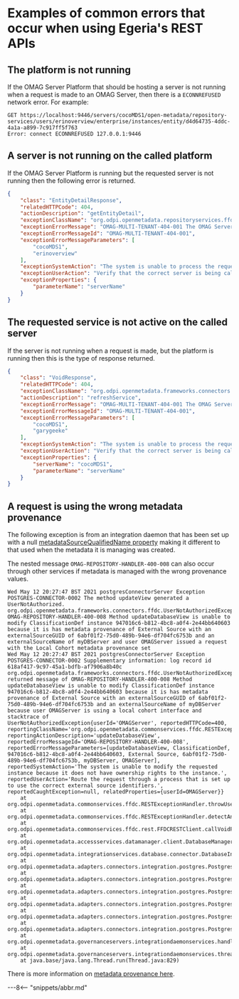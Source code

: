 <!-- SPDX-License-Identifier: CC-BY-4.0 -->
<!-- Copyright Contributors to the Egeria project. -->


# Examples of common errors that occur when using Egeria's REST APIs



## The platform is not running

If the OMAG Server Platform that should be hosting a server is not running when a request is made to an OMAG Server,
then there is a `ECONNREFUSED` network error.  For example:

```
GET https://localhost:9446/servers/cocoMDS1/open-metadata/repository-services/users/erinoverview/enterprise/instances/entity/d4d64735-4ddc-4a1a-a899-7c917ff5f763
Error: connect ECONNREFUSED 127.0.0.1:9446
```

## A server is not running on the called platform

If the OMAG Server Platform is running but the requested server is not running then the following error is returned.

```json
{
    "class": "EntityDetailResponse",
    "relatedHTTPCode": 404,
    "actionDescription": "getEntityDetail",
    "exceptionClassName": "org.odpi.openmetadata.repositoryservices.ffdc.exception.InvalidParameterException",
    "exceptionErrorMessage": "OMAG-MULTI-TENANT-404-001 The OMAG Server cocoMDS1 is not available to service a request from user erinoverview",
    "exceptionErrorMessageId": "OMAG-MULTI-TENANT-404-001",
    "exceptionErrorMessageParameters": [
        "cocoMDS1",
        "erinoverview"
    ],
    "exceptionSystemAction": "The system is unable to process the request because the server is not running on the called platform.",
    "exceptionUserAction": "Verify that the correct server is being called on the correct platform and that this server is running. Retry the request when the server is available.",
    "exceptionProperties": {
        "parameterName": "serverName"
    }
}
```

## The requested service is not active on the called server

If the server is not running when a request is made, but the platform is running then this is the type of response returned.

```json
{
    "class": "VoidResponse",
    "relatedHTTPCode": 404,
    "exceptionClassName": "org.odpi.openmetadata.frameworks.connectors.ffdc.InvalidParameterException",
    "actionDescription": "refreshService",
    "exceptionErrorMessage": "OMAG-MULTI-TENANT-404-001 The OMAG Server cocoMDS1 is not available to service a request from user garygeeke",
    "exceptionErrorMessageId": "OMAG-MULTI-TENANT-404-001",
    "exceptionErrorMessageParameters": [
        "cocoMDS1",
        "garygeeke"
    ],
    "exceptionSystemAction": "The system is unable to process the request because the server is not running on the called platform.",
    "exceptionUserAction": "Verify that the correct server is being called on the correct platform and that this server is running. Retry the request when the server is available.",
    "exceptionProperties": {
        "serverName": "cocoMDS1",
        "parameterName": "serverName"
    }
}
```

## A request is using the wrong metadata provenance

The following exception is from an integration daemon that has been set up with a null
[metadataSourceQualifiedName property](/guides/admin/servers/configuring-an-integration-daemon/#configure-the-integration-services)
making it different to that used when the metadata it is managing was created.

The nested message `OMAG-REPOSITORY-HANDLER-400-008` can also occur through other services if metadata is managed with
the wrong provenance values.

```
Wed May 12 20:27:47 BST 2021 postgresConnectorServer Exception POSTGRES-CONNECTOR-0002 The method updateView generated a UserNotAuthorized. org.odpi.openmetadata.frameworks.connectors.ffdc.UserNotAuthorizedException OMAG-REPOSITORY-HANDLER-400-008 Method updateDatabaseView is unable to modify ClassificationDef instance 947016c6-b812-4bc8-a0f4-2e44bb640603 because it is has metadata provenance of External Source with an externalSourceGUID of 6abf01f2-75d0-489b-94e6-df704fc6753b and an externalSourceName of myDBServer and user OMAGServer issued a request with the Local Cohort metadata provenance set
Wed May 12 20:27:47 BST 2021 postgresConnectorServer Exception POSTGRES-CONNECTOR-0002 Supplementary information: log record id 618af417-9c97-45a1-bdfb-af7906a8b40c org.odpi.openmetadata.frameworks.connectors.ffdc.UserNotAuthorizedException returned message of OMAG-REPOSITORY-HANDLER-400-008 Method updateDatabaseView is unable to modify ClassificationDef instance 947016c6-b812-4bc8-a0f4-2e44bb640603 because it is has metadata provenance of External Source with an externalSourceGUID of 6abf01f2-75d0-489b-94e6-df704fc6753b and an externalSourceName of myDBServer because user OMAGServer is using a local cohort interface and stacktrace of
UserNotAuthorizedException{userId='OMAGServer', reportedHTTPCode=400, reportingClassName='org.odpi.openmetadata.commonservices.ffdc.RESTExceptionHandler', reportingActionDescription='updateDatabaseView', reportedErrorMessageId='OMAG-REPOSITORY-HANDLER-400-008', reportedErrorMessageParameters=[updateDatabaseView, ClassificationDef, 947016c6-b812-4bc8-a0f4-2e44bb640603, External Source, 6abf01f2-75d0-489b-94e6-df704fc6753b, myDBServer, OMAGServer], reportedSystemAction='The system is unable to modify the requested instance because it does not have ownership rights to the instance.', reportedUserAction='Route the request through a process that is set up to use the correct external source identifiers.', reportedCaughtException=null, relatedProperties={userId=OMAGServer}}
	at org.odpi.openmetadata.commonservices.ffdc.RESTExceptionHandler.throwUserNotAuthorizedException(RESTExceptionHandler.java:338)
	at org.odpi.openmetadata.commonservices.ffdc.RESTExceptionHandler.detectAndThrowStandardExceptions(RESTExceptionHandler.java:122)
	at org.odpi.openmetadata.commonservices.ffdc.rest.FFDCRESTClient.callVoidPostRESTCall(FFDCRESTClient.java:309)
	at org.odpi.openmetadata.accessservices.datamanager.client.DatabaseManagerClient.updateDatabaseView(DatabaseManagerClient.java:1552)
	at org.odpi.openmetadata.integrationservices.database.connector.DatabaseIntegratorContext.updateDatabaseView(DatabaseIntegratorContext.java:737)
	at org.odpi.openmetadata.adapters.connectors.integration.postgres.PostgresDatabaseConnector.updateView(PostgresDatabaseConnector.java:745)
	at org.odpi.openmetadata.adapters.connectors.integration.postgres.PostgresDatabaseConnector.updateViews(PostgresDatabaseConnector.java:673)
	at org.odpi.openmetadata.adapters.connectors.integration.postgres.PostgresDatabaseConnector.updateSchema(PostgresDatabaseConnector.java:394)
	at org.odpi.openmetadata.adapters.connectors.integration.postgres.PostgresDatabaseConnector.updateSchemas(PostgresDatabaseConnector.java:312)
	at org.odpi.openmetadata.adapters.connectors.integration.postgres.PostgresDatabaseConnector.updateDatabase(PostgresDatabaseConnector.java:219)
	at org.odpi.openmetadata.adapters.connectors.integration.postgres.PostgresDatabaseConnector.refresh(PostgresDatabaseConnector.java:90)
	at org.odpi.openmetadata.governanceservers.integrationdaemonservices.handlers.IntegrationConnectorHandler.refreshConnector(IntegrationConnectorHandler.java:420)
	at org.odpi.openmetadata.governanceservers.integrationdaemonservices.threads.IntegrationDaemonThread.run(IntegrationDaemonThread.java:106)
	at java.base/java.lang.Thread.run(Thread.java:829)
```

There is more information on [metadata provenance here](/features/metadata-provenance).

---8<-- "snippets/abbr.md"